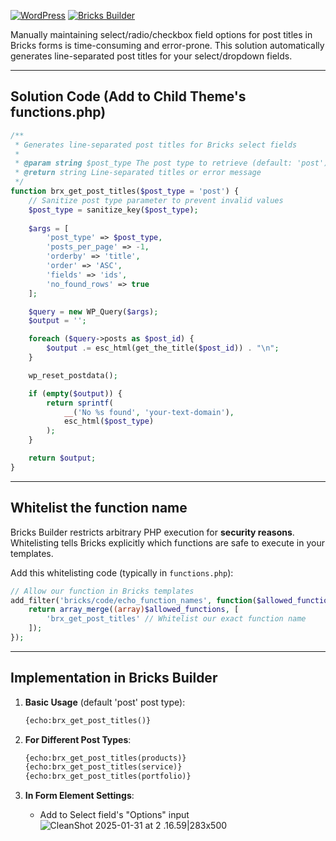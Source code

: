 

[![WordPress](https://img.shields.io/badge/WordPress-6.0%2B-blue.svg)](https://wordpress.org/)
[![Bricks Builder](https://img.shields.io/badge/Bricks-1.9%2B-orange.svg)](https://bricksbuilder.io/)

Manually maintaining select/radio/checkbox field options for post titles in Bricks forms is time-consuming and error-prone. This solution automatically generates line-separated post titles for your select/dropdown fields.

---

## Solution Code (Add to Child Theme's functions.php)

```php
/**
 * Generates line-separated post titles for Bricks select fields
 * 
 * @param string $post_type The post type to retrieve (default: 'post')
 * @return string Line-separated titles or error message
 */
function brx_get_post_titles($post_type = 'post') {
    // Sanitize post type parameter to prevent invalid values
    $post_type = sanitize_key($post_type);
    
    $args = [
        'post_type' => $post_type,
        'posts_per_page' => -1,
        'orderby' => 'title',
        'order' => 'ASC',
        'fields' => 'ids',       
        'no_found_rows' => true  
    ];

    $query = new WP_Query($args);
    $output = '';

    foreach ($query->posts as $post_id) {
        $output .= esc_html(get_the_title($post_id)) . "\n";
    }

    wp_reset_postdata();

    if (empty($output)) {
        return sprintf(
            __('No %s found', 'your-text-domain'),
            esc_html($post_type) 
        );
    }

    return $output;
}
```

---

## Whitelist the function name

Bricks Builder restricts arbitrary PHP execution for **security reasons**. Whitelisting tells Bricks explicitly which functions are safe to execute in your templates.

Add this whitelisting code (typically in `functions.php`):

```php
// Allow our function in Bricks templates
add_filter('bricks/code/echo_function_names', function($allowed_functions) {
    return array_merge((array)$allowed_functions, [
        'brx_get_post_titles' // Whitelist our exact function name
    ]);
});
```

---

## Implementation in Bricks Builder

1. **Basic Usage** (default 'post' post type):
   ```txt
   {echo:brx_get_post_titles()}
   ```

2. **For Different Post Types**:
   ```txt
   {echo:brx_get_post_titles(products)}
   {echo:brx_get_post_titles(service)}
   {echo:brx_get_post_titles(portfolio)}
   ```

3. **In Form Element Settings**:
   - Add to Select field's "Options" input
![CleanShot 2025-01-31 at 2 .16.59|283x500](upload://iPybDNXQZL1AmoChw5Yj0N3PMnY.jpeg)
